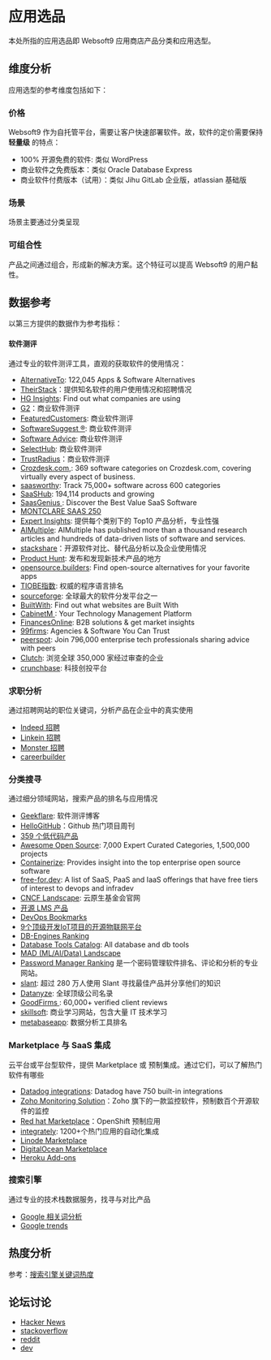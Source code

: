 # 应用选品

本处所指的应用选品即 Websoft9 应用商店产品分类和应用选型。

## 维度分析

应用选型的参考维度包括如下：

### 价格

Websoft9 作为自托管平台，需要让客户快速部署软件。故，软件的定价需要保持 **轻量级** 的特点：  

- 100% 开源免费的软件: 类似 WordPress
- 商业软件之免费版本：类似 Oracle Database Express
- 商业软件付费版本（试用）：类似 Jihu GitLab 企业版，atlassian 基础版

### 场景

场景主要通过分类呈现

### 可组合性

产品之间通过组合，形成新的解决方案。这个特征可以提高 Websoft9 的用户黏性。  


## 数据参考

以第三方提供的数据作为参考指标：

#### 软件测评

通过专业的软件测评工具，直观的获取软件的使用情况：

- [AlternativeTo](https://alternativeto.net/): 122,045 Apps & Software Alternatives
- [TheirStack](https://theirstack.com/en)：提供知名软件的用户使用情况和招聘情况
- [HG Insights](https://discovery.hgdata.com/): Find out what companies are using
- [G2](https://www.g2.com/)：商业软件测评
- [FeaturedCustomers](https://www.featuredcustomers.com/): 商业软件测评
- [SoftwareSuggest ®](https://www.softwaresuggest.com/): 商业软件测评
- [Software Advice](https://www.softwareadvice.com/): 商业软件测评
- [SelectHub](https://www.selecthub.com/): 商业软件测评
- [TrustRadius](https://www.trustradius.com/)：商业软件测评
- [Crozdesk.com,](https://crozdesk.com/): 369 software categories on Crozdesk.com, covering virtually every aspect of business.
- [saasworthy](https://www.saasworthy.com/): Track 75,000+ software across 600 categories
- [SaaSHub](https://www.saashub.com/): 194,114 products and growing
- [SaasGenius ](https://www.saasgenius.com/): Discover the Best Value SaaS Software
- [MONTCLARE SAAS 250](http://montclare.com/saas-250/)
- [Expert Insights](https://expertinsights.com/): 提供每个类别下的 Top10 产品分析，专业性强
- [AIMultiple](https://aimultiple.com/): AIMultiple has published more than a thousand research articles and hundreds of data-driven lists of software and services.
- [stackshare](https://stackshare.io/)：开源软件对比、替代品分析以及企业使用情况
- [Product Hunt](https://www.producthunt.com/): 发布和发现新技术产品的地方
- [opensource.builders](https://opensource.builders/): Find open-source alternatives for your favorite apps
- [TIOBE指数](https://www.tiobe.com/tiobe-index/): 权威的程序语言排名
- [sourceforge](https://sourceforge.net/): 全球最大的软件分发平台之一
- [BuiltWith](https://builtwith.com/): Find out what websites are Built With
- [CabinetM ](https://www.cabinetm.com/): Your Technology Management Platform
- [FinancesOnline](https://financesonline.com/): B2B solutions & get market insights
- [99firms](https://99firms.com/): Agencies & Software You Can Trust
- [peerspot](https://www.peerspot.com/): Join 796,000 enterprise tech professionals sharing advice with peers
- [Clutch](https://clutch.co/): 浏览全球 350,000 家经过审查的企业
- [crunchbase](https://www.crunchbase.com/): 科技创投平台

### 求职分析

通过招聘网站的职位关键词，分析产品在企业中的真实使用

- [Indeed 招聘](https://www.indeed.com)
- [Linkein 招聘](https://www.linkedin.com/jobs/)
- [Monster 招聘](https://www.monster.com)
- [careerbuilder](https://www.careerbuilder.com/)

### 分类搜寻

通过细分领域网站，搜索产品的排名与应用情况

- [Geekflare](https://geekflare.com/): 软件测评博客
- [HelloGitHub](https://github.com/521xueweihan/HelloGitHub)：Github 热门项目周刊
- [359 个低代码产品](https://airtable.com/appgtkCKwkLEgMyTo/shr78BZzqhqxYdqRa/tblNb6MHPMpAYKkt6)
- [Awesome Open Source](https://awesomeopensource.com/): 7,000 Expert Curated Categories, 1,500,000 projects
- [Containerize](https://products.containerize.com/): Provides insight into the top enterprise open source software
- [free-for.dev](https://github.com/ripienaar/free-for-dev): A list of SaaS, PaaS and IaaS offerings that have free tiers of interest to devops and infradev
- [CNCF Landscape](https://landscape.cncf.io/): 云原生基金会官网
- [开源 LMS 产品](https://elearningindustry.com/directory/software-categories/learning-management-systems/license/open)
- [DevOps Bookmarks](https://www.devopsbookmarks.org/)
- [9个顶级开发IoT项目的开源物联网平台](https://blog.csdn.net/shnbiot/article/details/80432017)
- [DB-Engines Ranking](https://db-engines.com/en/)
- [Database Tools Catalog](https://dbmstools.com/): All database and db tools
- [MAD (ML/AI/Data) Landscape](https://mad.firstmark.com/)
- [Password Manager Ranking](https://www.passwordmanager.com) 是一个密码管理软件排名、评论和分析的专业网站。
- [slant](https://www.slant.co/): 超过 280 万人使用 Slant 寻找最佳产品并分享他们的知识
- [Datanyze](https://www.datanyze.com/): 全球顶级公司名录
- [GoodFirms ](https://www.goodfirms.co/): 60,000+ verified client reviews
- [skillsoft](https://www.skillsoft.com/explore): 商业学习网站，包含大量 IT 技术学习
- [metabaseapp](https://redpoint.metabaseapp.com/public/dashboard/5e802588-cc2c-489c-a2f3-283d6c3cd298?category=&repo=&series=&license=): 数据分析工具排名

### Marketplace 与 SaaS 集成

云平台或平台型软件，提供 Marketplace 或 预制集成。通过它们，可以了解热门软件有哪些

- [Datadog integrations](https://docs.datadoghq.com/integrations/): Datadog have 750 built-in integrations
- [Zoho Monitoring Solution](https://www.manageengine.com/products/applications_manager/index3.html)：Zoho 旗下的一款监控软件，预制数百个开源软件的监控
- [Red hat Marketplace](https://swc.saas.ibm.com/en-us/redhat-marketplace)：OpenShift 预制应用
- [integrately](https://integrately.com/integrations/apps): 1200+个热门应用的自动化集成
- [Linode Marketplace](https://www.linode.com/marketplace/apps/)
- [DigitalOcean Marketplace](https://marketplace.digitalocean.com/category/all)
- [Heroku Add-ons](https://elements.heroku.com/addons)

### 搜索引擎

通过专业的技术栈数据服务，找寻与对比产品

- [Google 相关词分析](https://anvaka.github.io/vs/)
- [Google trends](https://trends.google.com/trends/explore)

## 热度分析

参考：[搜索引擎关键词热度](./martech/keywords)

## 论坛讨论

- [Hacker News](https://news.ycombinator.com/)
- [stackoverflow](https://stackoverflow.com/)
- [reddit](https://www.reddit.com/)
- [dev](https://dev.to/)


